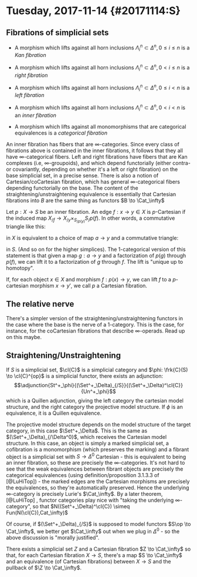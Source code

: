 Tuesday, 2017-11-14 {#20171114:S}
===================

Fibrations of simplicial sets
-----------------------------

-   A morphism which lifts against all horn inclusions
    $\Lambda^n_i \subset \Delta^n, 0 \leq i \leq n$ is a *Kan fibration*

-   A morphism which lifts against all horn inclusions
    $\Lambda^n_i \subset \Delta^n, 0 < i \leq n$ is a *right fibration*

-   A morphism which lifts against all horn inclusions
    $\Lambda^n_i \subset \Delta^n, 0  \leq i < n$ is a *left fibration*

-   A morphism which lifts against all horn inclusions
    $\Lambda^n_i \subset \Delta^n, 0 < i < n$ is an *inner fibration*

-   A morphism which lifts against all monomorphisms that are
    categorical equivalences is a *categorical fibration*

An inner fibration has fibers that are $\infty$-categories. Since every
class of fibrations above is contained in the inner fibrations, it
follows that they all have $\infty$-categorical fibers. Left and right
fibrations have fibers that are Kan complexes (i.e, $\infty$-groupoids),
and which depend functorially (either contra- or covariantly, depending
on whether it's a left or right fibration) on the base simplicial set,
in a precise sense. There is also a notion of Cartesian/coCartesian
fibration, which has general $\infty$-categorical fibers depending
functorially on the base. The content of the
straightening/unstraightening equivalence is essentially that Cartesian
fibrations into $B$ are the same thing as functors $B \to \Cat_\infty$

Let $p: X \to S$ be an inner fibration. An edge $f:x\to y \in X$ is
$p$-Cartesian if the induced map
$X_{/f} \to X_{/y} \times_{S_{/p(y)}} S_/p(f)$. In other words, a
commutative triangle like this:

in $X$ is equivalent to a choice of map $a \to y$ and a commutative
triangle:

in $S$. (And so on for the higher simplices). The $1$-categorical
version of this statement is that given a map $g: a \to y$ and a
factorization of $p(g)$ through $p(f)$, we can lift it to a
factorization of $g$ through $f$. The lift is "unique up to homotopy".

If, for each object $x\in X$ and morphism $f: p(x) \to y$, we can lift
$f$ to a $p$-cartesian morphism $x \to y'$, we call $p$ a Cartesian
fibration.

The relative nerve
------------------

There's a simpler version of the straightening/unstraightening functors
in the case where the base is the nerve of a $1$-category. This is the
case, for instance, for the coCartesian fibrations that describe
$\infty$-operads. Read up on this maybe.

Straightening/Unstraightening
-----------------------------

If $S$ is a simplicial set, $\cl{C}$ is a simplicial category and
$\phi: \frk{C}(S) \to \cl{C}^{op}$ is a simplicial functor, there exists
an adjunction:
$$\adjunction{St^+_\phi}{(\Set^+_\Delta)_{/S}}{(\Set^+_\Delta)^\cl{C}}{Un^+_\phi}$$
which is a Quillen adjunction, giving the left category the cartesian
model structure, and the right category the projective model structure.
If $\phi$ is an equivalence, it is a Quillen equivalence.

The projective model structure depends on the model structure of the
target category, in this case $\Set^+_\Delta$. This is the same as
$(\Set^+_\Delta)_{/\Delta^0}$, which receives the Cartesian model
structure. In this case, an object is simply a marked simplicial set, a
cofibration is a monomorphism (which preserves the marking) and a
fibrant object is a simplicial set with $S \to \Delta^0$ Cartesian -
this is equivalent to being an inner fibration, so these are precisely
the $\infty$-categories. It's not hard to see that the weak equivalences
between fibrant objects are precisely the categorical equivalences
(using definition/proposition 3.1.3.3 of [@LuHiTop]) - the marked edges
are the Cartesian morphisms are precisely the equivalences, so they're
automatically preserved. Hence the underlying $\infty$-category is
precisely Lurie's $\Cat_\infty$. By a later theorem, [@LuHiTop] ,
functor categories play nice with "taking the underlying
$\infty$-category", so that
$N((Set^+_\Delta)^\cl{C}) \simeq Fun(N(\cl{C}),Cat_\infty)$

Of course, if $(\Set^+_\Delta)_{/S}$ is supposed to model functors
$S\op \to \Cat_\infty$, we better get $\Cat_\infty$ out when we plug in
$\Delta^0$ - so the above discussion is "morally justified".

There exists a simplicial set $Z$ and a Cartesian fibration
$Z \to \Cat_\infty$ so that, for each Cartesian fibration $X \to S$,
there's a map $S \to \Cat_\infty$ and an equivalence (of Cartesian
fibrations) between $X \to S$ and the pullback of $\Z \to \Cat_\infty$.
